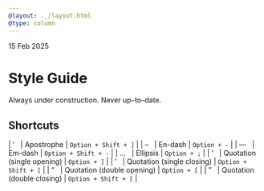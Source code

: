 ```yaml
---
@layout: ._/layout.html
@type: column
---
```

<time>15 Feb 2025</time>

# Style Guide [](style-guide)

Always under construction. Never up–to–date.

## Shortcuts

| ’ &nbsp; | Apostrophe                 | `Option + Shift + ]` |
| – &nbsp; | En-dash                    | `Option + -`         |
|	—	&nbsp; | Em-dash                    | `Option + Shift + -` |
|	…	&nbsp; | Ellipsis                   |	`Option + ;`         |
| ‘	&nbsp; | Quotation (single opening)	| `Option + ]`         |
| ’	&nbsp; | Quotation (single closing)	| `Option + Shift + ]` |
| “	&nbsp; | Quotation (double opening)	| `Option + [`         |
| ”	&nbsp; | Quotation (double closing)	| `Option + Shift + [` |
